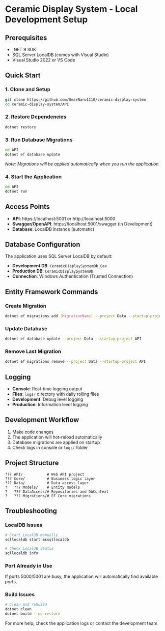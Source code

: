 # Ceramic Display System - Local Development Setup

## Prerequisites
- .NET 9 SDK
- SQL Server LocalDB (comes with Visual Studio)
- Visual Studio 2022 or VS Code

## Quick Start

### 1. Clone and Setup
```bash
git clone https://github.com/OmarNaru1110/ceramic-display-system
cd ceramic-display-system/API
```

### 2. Restore Dependencies
```bash
dotnet restore
```

### 3. Run Database Migrations
```bash
cd API
dotnet ef database update
```
*Note: Migrations will be applied automatically when you run the application.*

### 4. Start the Application
```bash
cd API
dotnet run
```

## Access Points
- **API**: https://localhost:5001 or http://localhost:5000
- **Swagger/OpenAPI**: https://localhost:5001/swagger (in Development)
- **Database**: LocalDB instance (automatic)

## Database Configuration
The application uses SQL Server LocalDB by default:
- **Development DB**: `CeramicDisplaySystemDb_Dev`
- **Production DB**: `CeramicDisplaySystemDb`
- **Connection**: Windows Authentication (Trusted Connection)

## Entity Framework Commands

### Create Migration
```bash
dotnet ef migrations add [MigrationName] --project Data --startup-project API
```

### Update Database
```bash
dotnet ef database update --project Data --startup-project API
```

### Remove Last Migration
```bash
dotnet ef migrations remove --project Data --startup-project API
```

## Logging
- **Console**: Real-time logging output
- **Files**: `logs/` directory with daily rolling files
- **Development**: Debug level logging
- **Production**: Information level logging

## Development Workflow
1. Make code changes
2. The application will hot-reload automatically
3. Database migrations are applied on startup
4. Check logs in console or `logs/` folder

## Project Structure
```
??? API/           # Web API project
??? Core/          # Business logic layer  
??? Data/          # Data access layer
?   ??? Models/    # Entity models
?   ??? DataAccess/# Repositories and DbContext
?   ??? Migrations/# EF Core migrations
```

## Troubleshooting

### LocalDB Issues
```bash
# Start LocalDB manually
sqllocaldb start mssqllocaldb

# Check LocalDB status  
sqllocaldb info
```

### Port Already in Use
If ports 5000/5001 are busy, the application will automatically find available ports.

### Build Issues
```bash
# Clean and rebuild
dotnet clean
dotnet build --no-restore
```

For more help, check the application logs or contact the development team.
